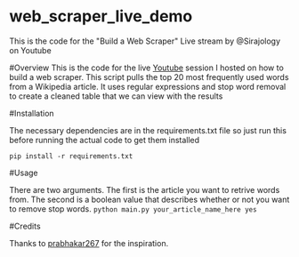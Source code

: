 # web_scraper_live_demo
This is the code for the "Build a Web Scraper" Live stream by @Sirajology on Youtube

#Overview
This is the code for the live [Youtube](https://youtu.be/A0Ac_dKNmH0) session I hosted on how to build a web scraper. This script pulls the top 20 most frequently used words from a Wikipedia article. It uses regular expressions and stop word removal to create a cleaned table that we can view with the results

#Installation

The necessary dependencies are in the requirements.txt file so just run this before running the actual code to get them installed

``
pip install -r requirements.txt
``

#Usage

There are two arguments. The first is the article you want to retrive words from. The second is a boolean value that describes
whether or not you want to remove stop words. 
``
python main.py your_article_name_here yes
``

#Credits

Thanks to [prabhakar267](https://github.com/prabhakar267) for the inspiration.
